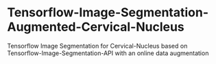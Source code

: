 # Tensorflow-Image-Segmentation-Augmented-Cervical-Nucleus
Tensorflow Image Segmentation for Cervical-Nucleus based on Tensorflow-Image-Segmentation-API with an online data augmentation
